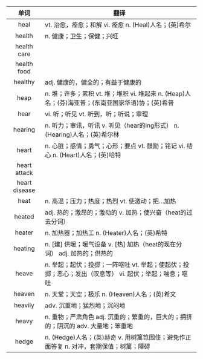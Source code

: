 |单词|翻译  |
|:--:|--| 
|	heal  		|		vt. 治愈，痊愈；和解 vi. 痊愈 n. (Heal)人名；(英)希尔	|		
|	health  		|		n. 健康；卫生；保健；兴旺	|		
|	health care  		|			|		
|	health food  		|			|		
|	healthy  		|		adj. 健康的，健全的；有益于健康的	|		
|	heap  		|		n. 堆；许多；累积 vt. 堆；堆积 vi. 堆起来 n. (Heap)人名；(芬)海亚普；(东南亚国家华语)协；(英)希普	|		
|	hear  		|		vi. 听；听见 vt. 听到，听；听说；审理	|		
|	hearing  		|		n. 听力；审讯，听讯 v. 听见（hear的ing形式） n. (Hearing)人名；(英)希尔林	|		
|	heart  		|		n. 心脏；感情；勇气；心形；要点 vt. 鼓励；铭记 vi. 结心 n. (Heart)人名；(英)哈特	|		
|	heart attack  		|			|		
|	heart disease  		|			|		
|	heat  		|		n. 高温；压力；热度；热烈 vt. 使激动；把…加热	|		
|	heated  		|		adj. 热的；激昂的；激动的 v. 加热；使兴奋（heat的过去分词）	|		
|	heater  		|		n. 加热器；加热工 n. (Heater)人名；(英)希特	|		
|	heating  		|		n. [建] 供暖；暖气设备 v. [热] 加热（heat的现在分词） adj. 加热的；供热的	|		
|	heave  		|		n. 举起；起伏；投掷；一阵呕吐 vt. 举起；使起伏；投掷；恶心；发出（叹息等） vi. 起伏；举起；喘息；呕吐	|		
|	heaven  		|		n. 天堂；天空；极乐 n. (Heaven)人名；(英)希文	|		
|	heavily  		|		adv. 沉重地；猛烈地；沉闷地	|		
|	heavy  		|		n. 重物；严肃角色 adj. 沉重的；繁重的，巨大的；拥挤的；阴沉的 adv. 大量地；笨重地	|		
|	hedge  		|		n. (Hedge)人名；(英)赫奇 v. 用树篱笆围住；避免作正面答复 n. 对冲，套期保值；树篱；障碍	|		
